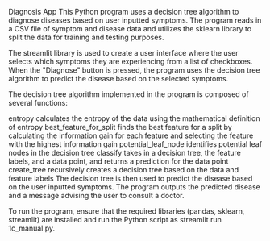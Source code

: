 Diagnosis App
This Python program uses a decision tree algorithm to diagnose diseases based on user inputted symptoms. The program reads in a CSV file of symptom and disease data and utilizes the sklearn library to split the data for training and testing purposes.

The streamlit library is used to create a user interface where the user selects which symptoms they are experiencing from a list of checkboxes. When the "Diagnose" button is pressed, the program uses the decision tree algorithm to predict the disease based on the selected symptoms.

The decision tree algorithm implemented in the program is composed of several functions:

entropy calculates the entropy of the data using the mathematical definition of entropy
best_feature_for_split finds the best feature for a split by calculating the information gain for each feature and selecting the feature with the highest information gain
potential_leaf_node identifies potential leaf nodes in the decision tree
classify takes in a decision tree, the feature labels, and a data point, and returns a prediction for the data point
create_tree recursively creates a decision tree based on the data and feature labels
The decision tree is then used to predict the disease based on the user inputted symptoms. The program outputs the predicted disease and a message advising the user to consult a doctor.

To run the program, ensure that the required libraries (pandas, sklearn, streamlit) are installed and run the Python script as streamlit run 1c_manual.py.
